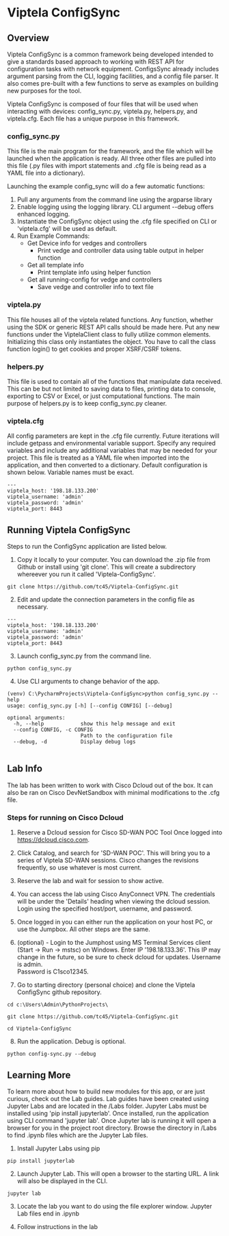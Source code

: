 # Viptela ConfigSync

## Overview
Viptela ConfigSync is a common framework being developed intended to give a 
standards based approach to working with REST API for configuration tasks with 
network equipment.  ConfigsSync already includes argument parsing from the CLI,
logging facilities, and a config file parser.  It also comes pre-built with a 
few functions to serve as examples on building new purposes for the tool.  

Viptela ConfigSync is composed of four files that will be used when interacting
 with devices: config_sync.py, viptela.py, helpers.py, and viptela.cfg. Each file 
has a unique purpose in this framework.

### config_sync.py
This file is the main program for the framework, and the file which will be launched
when the application is ready.  All three other files are pulled into this file (.py files with 
import statements and .cfg file is being read as a YAML file into a dictionary).

Launching the example config_sync will do a few automatic functions:
1. Pull any arguments from the command line using the argparse library
2. Enable logging using the logging library.  CLI argument --debug offers enhanced logging.
3. Instantiate the ConfigSync object using the .cfg file specified on CLI or
   'viptela.cfg' will be used as default.
4. Run Example Commands:
    * Get Device info for vedges and controllers
      * Print vedge and controller data using table output in helper function
    * Get all template info
      * Print template info using helper function
    * Get all running-config for vedge and controllers
      * Save vedge and controller info to text file
    
### viptela.py
This file houses all of the viptela related functions.  Any function, whether using 
the SDK or generic REST API calls should be made here.  Put any new functions under 
the ViptelaClient class to fully utilize common elements.  Initializing this class 
only instantiates the object.  You have to call the class function login() to get 
cookies and proper XSRF/CSRF tokens.  

### helpers.py
This file is used to contain all of the functions that manipulate data received.  This 
can be but not limited to saving data to files, printing data to console, exporting 
to CSV or Excel, or just computational functions.  The main purpose of helpers.py 
is to keep config_sync.py cleaner.

### viptela.cfg
All config parameters are kept in the .cfg file currently.  Future iterations will 
include getpass and environmental variable support.  Specify any required variables 
and include any additional variables that may be needed for your project.  This file 
is treated as a YAML file when imported into the application, and then converted to a 
dictionary.  Default configuration is shown below.  Variable names must be exact.
```
---
viptela_host: '198.18.133.200'
viptela_username: 'admin'
viptela_password: 'admin'
viptela_port: 8443
```

## Running Viptela ConfigSync

Steps to run the ConfigSync application are listed below.

1. Copy it locally to your computer.  You can 
download the .zip file from Github or install using 'git clone'.  This will create a subdirectory 
whereever you run it called 'Viptela-ConfigSync'.

```buildoutcfg
git clone https://github.com/tc45/Viptela-ConfigSync.git
```

2. Edit and update the connection parameters in the config file as necessary.
```
---
viptela_host: '198.18.133.200'
viptela_username: 'admin'
viptela_password: 'admin'
viptela_port: 8443
```

3. Launch config_sync.py from the command line.

```buildoutcfg
python config_sync.py
```

4.  Use CLI arguments to change behavior of the app.

```buildoutcfg
(venv) C:\PycharmProjects\Viptela-ConfigSync>python config_sync.py --help
usage: config_sync.py [-h] [--config CONFIG] [--debug]

optional arguments:
  -h, --help            show this help message and exit
  --config CONFIG, -c CONFIG
                        Path to the configuration file
  --debug, -d           Display debug logs


```

## Lab Info

The lab has been written to work with Cisco Dcloud out of the box.  It can also be ran on
Cisco DevNetSandbox with minimal modifications to the .cfg file. 

### Steps for running on Cisco Dcloud

1. Reserve a Dcloud session for Cisco SD-WAN POC Tool
Once logged into https://dcloud.cisco.com.
   
2. Click Catalog, and search for 'SD-WAN POC'.  This will bring you to a 
   series of Viptela SD-WAN sessions.  Cisco changes the revisions frequently, so use whatever is most current.  
   
3. Reserve the lab and wait for session to show active.  

4.  You can access the lab using Cisco AnyConnect VPN.  The credentials will be under the 'Details' heading when viewing the 
dcloud session.  Login using the specified host/port, username, and password.
    
5.  Once logged in you can either run the application on your host PC, or use the Jumpbox. All other steps are the same.

6.  (optional) - Login to the Jumphost using MS Terminal Services client (Start -> Run -> mstsc) on Windows. Enter IP 
'198.18.133.36'.  This IP may change in the future, so be sure to check dcloud for updates.  Username is admin.  
    Password is C1sco12345.
    
7. Go to starting directory (personal choice) and clone the Viptela ConfigSync github repository.

```commandline
cd c:\Users\Admin\PythonProjects\

git clone https://github.com/tc45/Viptela-ConfigSync.git

cd Viptela-ConfigSync
```

8. Run the application.  Debug is optional.

```commandline
python config-sync.py --debug
```

## Learning More 
To learn more about how to build new modules for this app, or are just curious, check out the Lab guides.
Lab guides have been created using Jupyter Labs and are located in the /Labs folder.
Jupyter Labs must be installed using 'pip install jupyterlab'.  Once installed, run the 
application using CLI command 'jupyter lab'.  Once Jupyter lab is running 
it will open a browser for you in the project root directory.  Browse the directory in /Labs
to find .ipynb files which are the Jupyter Lab files.  

1.  Install Jupyter Labs using pip

```commandline
pip install jupyterlab
```

2. Launch Jupyter Lab.  This will open a browser to the starting URL.  A link will also be displayed in the CLI.

```commandline
jupyter lab
```

3.  Locate the lab you want to do using the file explorer window.  Jupyter Lab files end in 
.ipynb
    
4.  Follow instructions in the lab





